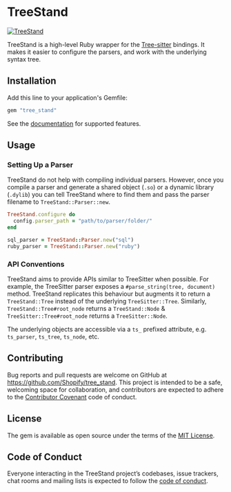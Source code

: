 # TreeStand

[![TreeStand](https://github.com/Shopify/tree_stand/actions/workflows/ci.yml/badge.svg?branch=main)](https://github.com/Shopify/tree_stand/actions/workflows/ci.yml)


TreeStand is a high-level Ruby wrapper for the [Tree-sitter](https://tree-sitter.github.io/tree-sitter/) bindings. It
makes it easier to configure the parsers, and work with the underlying syntax tree.

## Installation

Add this line to your application's Gemfile:

```ruby
gem "tree_stand"
```

See the [documentation](https://shopify.github.io/tree_stand) for supported features.

## Usage

### Setting Up a Parser

TreeStand do not help with compiling individual parsers. However, once you compile a parser and generate a shared
object (`.so`) or a dynamic library (`.dylib`) you can tell TreeStand where to find them and pass the parser filename
to `TreeStand::Parser::new`.

```ruby
TreeStand.configure do
  config.parser_path = "path/to/parser/folder/"
end

sql_parser = TreeStand::Parser.new("sql")
ruby_parser = TreeStand::Parser.new("ruby")
```


### API Conventions

TreeStand aims to provide APIs similar to TreeSitter when possible. For example, the TreeSitter parser exposes a
`#parse_string(tree, document)` method. TreeStand replicates this behaviour but augments it to return a
`TreeStand::Tree` instead of the underlying `TreeSitter::Tree`. Similarly, `TreeStand::Tree#root_node` returns a
`TreeStand::Node` & `TreeSitter::Tree#root_node` returns a `TreeSitter::Node`.

The underlying objects are accessible via a `ts_` prefixed attribute, e.g. `ts_parser`, `ts_tree`, `ts_node`, etc.

## Contributing

Bug reports and pull requests are welcome on GitHub at https://github.com/Shopify/tree_stand. This project is intended to be a safe, welcoming space for collaboration, and contributors are expected to adhere to the [Contributor Covenant](http://contributor-covenant.org) code of conduct.

## License

The gem is available as open source under the terms of the [MIT License](https://opensource.org/licenses/MIT).

## Code of Conduct

Everyone interacting in the TreeStand project’s codebases, issue trackers, chat rooms and mailing lists is expected to follow the [code of conduct](https://github.com/Shopify/tree_stand/blob/master/CODE_OF_CONDUCT.md).
